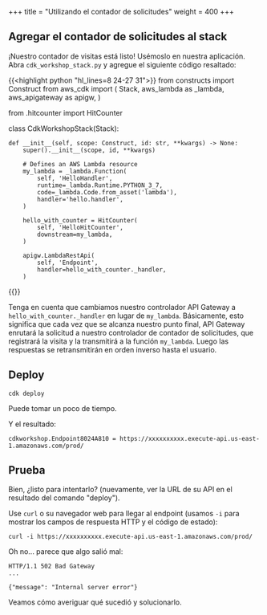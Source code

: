 +++
title = "Utilizando el contador de solicitudes"
weight = 400
+++

## Agregar el contador de solicitudes al stack

¡Nuestro contador de visitas está listo! Usémoslo en nuestra aplicación. Abra `cdk_workshop_stack.py` y agregue el siguiente código resaltado:

{{<highlight python "hl_lines=8 24-27 31">}}
from constructs import Construct
from aws_cdk import (
    Stack,
    aws_lambda as _lambda,
    aws_apigateway as apigw,
)

from .hitcounter import HitCounter


class CdkWorkshopStack(Stack):

    def __init__(self, scope: Construct, id: str, **kwargs) -> None:
        super().__init__(scope, id, **kwargs)

        # Defines an AWS Lambda resource
        my_lambda = _lambda.Function(
            self, 'HelloHandler',
            runtime=_lambda.Runtime.PYTHON_3_7,
            code=_lambda.Code.from_asset('lambda'),
            handler='hello.handler',
        )

        hello_with_counter = HitCounter(
            self, 'HelloHitCounter',
            downstream=my_lambda,
        )

        apigw.LambdaRestApi(
            self, 'Endpoint',
            handler=hello_with_counter._handler,
        )
{{</highlight>}}



Tenga en cuenta que cambiamos nuestro controlador API Gateway a `hello_with_counter._handler` en lugar de `my_lambda`. Básicamente, esto significa que cada vez que se alcanza nuestro punto final, API Gateway enrutará la solicitud a nuestro controlador de contador de solicitudes, que registrará la visita y la transmitirá a la función `my_lambda`. Luego las respuestas se retransmitirán en orden inverso hasta el usuario.

## Deploy

```
cdk deploy
```
Puede tomar un poco de tiempo.

Y el resultado:

```
cdkworkshop.Endpoint8024A810 = https://xxxxxxxxxx.execute-api.us-east-1.amazonaws.com/prod/
```

## Prueba

Bien, ¿listo para intentarlo? (nuevamente, ver la URL de su API en el resultado del comando "deploy").

Use `curl` o su navegador web para llegar al endpoint (usamos `-i` para mostrar los campos de respuesta HTTP y el código de estado):

```
curl -i https://xxxxxxxxxx.execute-api.us-east-1.amazonaws.com/prod/
```

Oh no... parece que algo salió mal:

```
HTTP/1.1 502 Bad Gateway
...

{"message": "Internal server error"}
```

Veamos cómo averiguar qué sucedió y solucionarlo.

